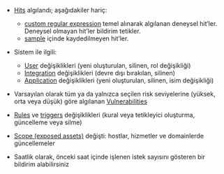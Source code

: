 * [Hits](../../../glossary-en.md#hit) algılandı; aşağıdakiler hariç:

    * [custom regular expression](../../rules/regex-rule.md) temel alınarak algılanan deneysel hit’ler. Deneysel olmayan hit’ler bildirim tetikler.
    * [sample](../../../user-guides/events/analyze-attack.md#sampling-of-hits) içinde kaydedilmeyen hit’ler.

* Sistem ile ilgili:
    * [User](../../../user-guides/settings/users.md) değişiklikleri (yeni oluşturulan, silinen, rol değişikliği)
    * [Integration](integrations-intro.md) değişiklikleri (devre dışı bırakılan, silinen)
    * [Application](../../../user-guides/settings/applications.md) değişiklikleri (yeni oluşturulan, silinen, isim değişikliği)
* Varsayılan olarak tüm ya da yalnızca seçilen risk seviyelerine (yüksek, orta veya düşük) göre algılanan [Vulnerabilities](../../../glossary-en.md#vulnerability)
* [Rules](../../../user-guides/rules/intro.md) ve [triggers](../../../user-guides/triggers/triggers.md) değişiklikleri (kural veya tetikleyici oluşturma, güncelleme veya silme)
* [Scope (exposed assets)](../../scanner.md) değişti: hostlar, hizmetler ve domainlerde güncellemeler
* Saatlik olarak, önceki saat içinde işlenen istek sayısını gösteren bir bildirim alabilirsiniz